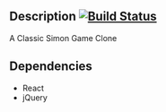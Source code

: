 ## Description [![Build Status](https://travis-ci.org/SharpEleven91/SimonGame.svg?branch=master)](https://travis-ci.org/SharpEleven91/SimonGame)
A Classic Simon Game Clone

## Dependencies
- React
- jQuery
